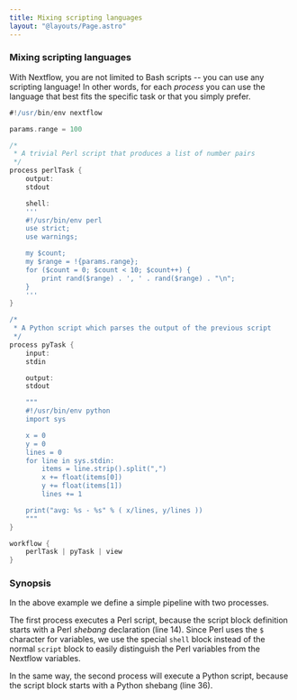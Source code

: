 ```yaml
---
title: Mixing scripting languages
layout: "@layouts/Page.astro"
---
```


<div class="blg-summary example">
<h3>Mixing scripting languages</h3>

<p class="text-muted">
    With Nextflow, you are not limited to Bash scripts -- you can use any scripting language! In other words, for each <i>process</i> you can use the language that best fits the specific task or that you simply prefer.
</p>

```groovy
#!/usr/bin/env nextflow

params.range = 100

/*
 * A trivial Perl script that produces a list of number pairs
 */
process perlTask {
    output:
    stdout

    shell:
    '''
    #!/usr/bin/env perl
    use strict;
    use warnings;

    my $count;
    my $range = !{params.range};
    for ($count = 0; $count < 10; $count++) {
        print rand($range) . ', ' . rand($range) . "\n";
    }
    '''
}

/*
 * A Python script which parses the output of the previous script
 */
process pyTask {
    input:
    stdin

    output:
    stdout

    """
    #!/usr/bin/env python
    import sys

    x = 0
    y = 0
    lines = 0
    for line in sys.stdin:
        items = line.strip().split(",")
        x += float(items[0])
        y += float(items[1])
        lines += 1

    print("avg: %s - %s" % ( x/lines, y/lines ))
    """
}

workflow {
    perlTask | pyTask | view
}
```
</div>


### Synopsis

In the above example we define a simple pipeline with two processes.

The first process executes a Perl script, because the script block definition starts
with a Perl _shebang_ declaration (line 14). Since Perl uses the `$` character for variables, we use the special `shell` block instead of the normal `script` block to easily distinguish the Perl variables from the Nextflow variables.

In the same way, the second process will execute a Python script, because the script block starts with a Python shebang (line 36).
